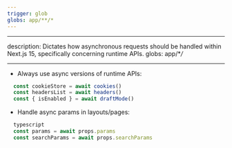 ```yaml
---
trigger: glob
globs: app/**/*
---
```


---

description: Dictates how asynchronous requests should be handled within Next.js 15, specifically concerning runtime APIs.
globs: app/\*_/_

---

- Always use async versions of runtime APIs:

```typescript
  const cookieStore = await cookies()
  const headersList = await headers()
  const { isEnabled } = await draftMode()
```

- Handle async params in layouts/pages:

```typescript
  typescript
  const params = await props.params
  const searchParams = await props.searchParams
```
